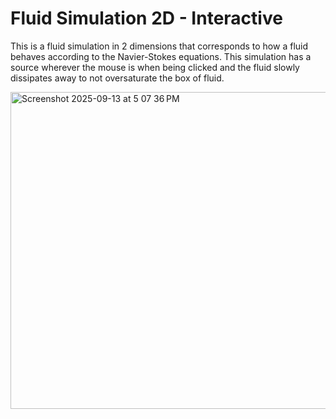 # Fluid Simulation 2D - Interactive
This is a fluid simulation in 2 dimensions that corresponds to how a fluid behaves according to the Navier-Stokes equations.
This simulation has a source wherever the mouse is when being clicked and the fluid slowly dissipates away to not oversaturate the box of fluid.

<img width="512" height="507" alt="Screenshot 2025-09-13 at 5 07 36 PM" src="https://github.com/user-attachments/assets/dc15a641-8467-40a0-b8a7-ac4e62282c41" />
